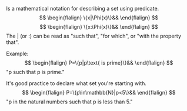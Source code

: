 Is a mathematical notation for describing a set using predicate.
$$
\begin{flalign}
\{x|\Phi(x)\}&&
\end{flalign}
$$
$$
\begin{flalign}
\{x:\Phi(x)\}&&
\end{flalign}
$$
The | (or :) can be read as "such that", "for which", or "with the property that".

Example:
$$
\begin{flalign}
P=\{p|p\text{ is prime}\}&&
\end{flalign}
$$
"p such that p is prime."

It's good practice to declare what set you're starting with.
$$
\begin{flalign}
P=\{p\in\mathbb{N}|p<5\}&&
\end{flalign}
$$
"p in the natural numbers such that p is less than 5."